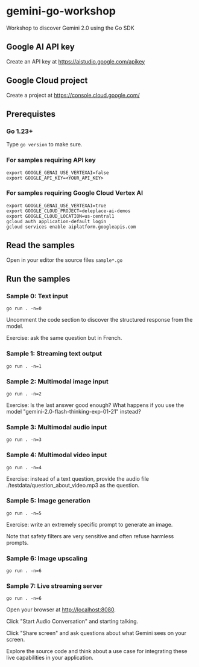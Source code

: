# gemini-go-workshop
Workshop to discover Gemini 2.0 using the Go SDK

## Google AI API key

Create an API key at https://aistudio.google.com/apikey

## Google Cloud project

Create a project at https://console.cloud.google.com/

## Prerequistes

### Go 1.23+

Type `go version` to make sure.

### For samples requiring API key

```
export GOOGLE_GENAI_USE_VERTEXAI=false
export GOOGLE_API_KEY=<YOUR_API_KEY>
```

### For samples requiring Google Cloud Vertex AI

```
export GOOGLE_GENAI_USE_VERTEXAI=true
export GOOGLE_CLOUD_PROJECT=deleplace-ai-demos
export GOOGLE_CLOUD_LOCATION=us-central1
gcloud auth application-default login
gcloud services enable aiplatform.googleapis.com
```

## Read the samples

Open in your editor the source files `sample*.go`

## Run the samples

### Sample 0: Text input
```
go run . -n=0
```

Uncomment the code section to discover the structured response from the model.

Exercise: ask the same question but in French.

### Sample 1: Streaming text output
```
go run . -n=1
```

### Sample 2: Multimodal image input
```
go run . -n=2
```

Exercise: Is the last answer good enough? What happens if you use the model "gemini-2.0-flash-thinking-exp-01-21" instead?

### Sample 3: Multimodal audio input
```
go run . -n=3
```

### Sample 4: Multimodal video input
```
go run . -n=4
```

Exercise: instead of a text question, provide the audio file ./testdata/question_about_video.mp3 as the question.

### Sample 5: Image generation
```
go run . -n=5
```
Exercise: write an extremely specific prompt to generate an image.

Note that safety filters are very sensitive and often refuse harmless prompts.

### Sample 6: Image upscaling
```
go run . -n=6
```

### Sample 7: Live streaming server
```
go run . -n=6
```

Open your browser at [http://localhost:8080](http://localhost:8080).

Click "Start Audio Conversation" and starting talking.

Click "Share screen" and ask questions about what Gemini sees on your screen.

Explore the source code and think about a use case for integrating these live capabilities in your application.